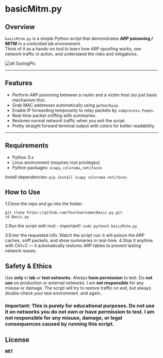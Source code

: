 # basicMitm.py

## Overview
`basicMitm.py` is a simple Python script that demonstrates **ARP poisoning / MITM** in a controlled lab environment.  
Think of it as a hands-on tool to learn how ARP spoofing works, see network traffic in action, and understand the risks and mitigations.  

![alt SyslogPic](screenshotA.png)

---

## Features
- Perform ARP poisoning between a router and a victim host (so just basic mechanism tho).  
- Grab MAC addresses automatically using `getmacbyip`.  
- Enable IP forwarding temporarily to relay packets by ```subprocess.Popen```.  
- Real-time packet sniffing with summaries.  
- Restores normal network traffic when you exit the script.  
- Pretty straight forward terminal output with colors for better readability.  

---

## Requirements
- Python 3.x  
- Linux environment (requires root privileges)  
- Python packages: `scapy`, `colorama`, `netifaces`

Install dependencies:
```pip install scapy colorama netifaces```

## How to Use

1.Clone the repo and go into the folder:
```
git clone https://github.com/YourUsername/Basic.py.git 
cd Basic.py
```

2.Run the script with root - important!:
```sudo python3 basicMitm.py```

3.Enter the requested info.
Watch the script run: it will poison the ARP caches, sniff packets, and show summaries in real-time.
4.Stop it anytime with Ctrl+C — it automatically restores ARP tables to prevent lasting network issues.

## Safety & Ethics
Use **only** in **lab** or **test networks**.
Always **have permission** to test.
Do **not use** on production or external networks.
I am **not responsible** for any misuse or damage.
The script will try to restore traffic on exit, but always double-check your test environment.
and again..

### **Important:** This is purely for **educational purposes**. Do not use it on networks you do not own or have permission to test. I am **not responsible** for any misuse, damage, or legal consequences caused by running this script.


## License
**MIT**
